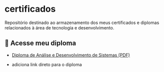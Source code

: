 # certificados
Repositório destinado ao armazenamento dos meus certificados e diplomas relacionados à área de tecnologia e desenvolvimento.

## 📄 Acesse meu diploma

- [Diploma de Análise e Desenvolvimento de Sistemas (PDF)](./DiplomaDigital.pdf)

- adiciona link direto para o diploma
